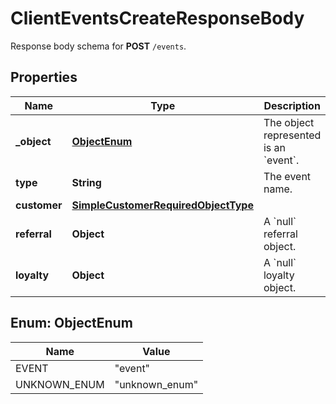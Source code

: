 

# ClientEventsCreateResponseBody

Response body schema for **POST** `/events`.

## Properties

| Name | Type | Description | Notes |
|------------ | ------------- | ------------- | -------------|
|**_object** | [**ObjectEnum**](#ObjectEnum) | The object represented is an &#x60;event&#x60;. |  |
|**type** | **String** | The event name. |  |
|**customer** | [**SimpleCustomerRequiredObjectType**](SimpleCustomerRequiredObjectType.md) |  |  |
|**referral** | **Object** | A &#x60;null&#x60; referral object. |  |
|**loyalty** | **Object** | A &#x60;null&#x60; loyalty object. |  |



## Enum: ObjectEnum

| Name | Value |
|---- | -----|
| EVENT | &quot;event&quot; |
| UNKNOWN_ENUM | &quot;unknown_enum&quot; |




